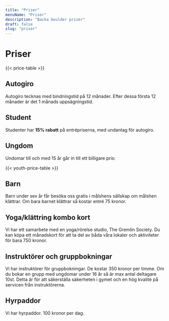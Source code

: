 ```yaml
---
title: "Priser"
menuName: "Priser"
description: "Backa boulder priser"
draft: false
slug: "priser"
---
```


# Priser

{{< price-table >}}

## Autogiro
Autogiro tecknas med bindningstid på 12 månader. Efter dessa första 12 månader är det 1 månads uppsägningstid.

## Student

Studenter har __15% rabatt__ på entrépriserna, med undantag för autogiro.

## Ungdom

Undomar till och med 15 år går in till ett billigare pris:

{{< youth-price-table >}}

## Barn

Barn under sex år får besöka oss gratis i målshens sällskap om målshen klättrar.
Om bara barnet klättrar så kostar entré 75 kronor. 

## Yoga/klättring kombo kort

Vi har ett samarbete med en yoga/rörelse studio, The Gremlin Society. 
Du kan köpa ett månadskort för att ta del av båda våra lokaler och aktiviteter för bara 750 kronor. 

## Instruktörer och gruppbokningar

Vi har instruktörer för gruppbokningar. De kostar 350 kronor per timme. 
Om du bokar en grupp med ungdomar under 16 år så är max antal deltagare 10st. 
Detta är för att säkerställa säkerheten i gymet och en hög kvalité på servicen från instruktörerna.

## Hyrpaddor
Vi har hyrpaddor. 100 kronor per dag. 

